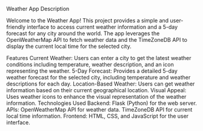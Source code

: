 Weather App
Description

Welcome to the Weather App! This project provides a simple and user-friendly interface to access current weather information and a 5-day forecast for any city around the world. The app leverages the OpenWeatherMap API to fetch weather data and the TimeZoneDB API to display the current local time for the selected city.

Features
Current Weather: Users can enter a city to get the latest weather conditions including temperature, weather description, and an icon representing the weather.
5-Day Forecast: Provides a detailed 5-day weather forecast for the selected city, including temperature and weather descriptions for each day.
Location-Based Weather: Users can get weather information based on their current geographical location.
Visual Appeal: Uses weather icons to enhance the visual representation of the weather information.
Technologies Used
Backend: Flask (Python) for the web server.
APIs:
OpenWeatherMap API for weather data.
TimeZoneDB API for current local time information.
Frontend: HTML, CSS, and JavaScript for the user interface.
